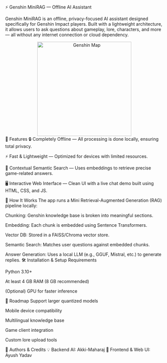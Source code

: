 ⚡ Genshin MiniRAG — Offline AI Assistant

Genshin MiniRAG is an offline, privacy-focused AI assistant designed specifically for Genshin Impact players. Built with a lightweight architecture, it allows users to ask questions about gameplay, lore, characters, and more — all without any internet connection or cloud dependency.

<div align="center"> <img src="https://i.pinimg.com/736x/6c/2b/d1/6c2bd1e5f7ee3a7dcc8a039c7d9450f8.jpg" alt="Genshin Map" width="300" /> </div>
🚀 Features
🔒 Completely Offline — All processing is done locally, ensuring total privacy.

⚡ Fast & Lightweight — Optimized for devices with limited resources.

🎯 Contextual Semantic Search — Uses embeddings to retrieve precise game-related answers.

🖥️ Interactive Web Interface — Clean UI with a live chat demo built using HTML, CSS, and JS.

🧠 How It Works
The app runs a Mini Retrieval-Augmented Generation (RAG) pipeline locally:

Chunking: Genshin knowledge base is broken into meaningful sections.

Embedding: Each chunk is embedded using Sentence Transformers.

Vector DB: Stored in a FAISS/Chroma vector store.

Semantic Search: Matches user questions against embedded chunks.

Answer Generation: Uses a local LLM (e.g., GGUF, Mistral, etc.) to generate replies.
🛠 Installation & Setup
Requirements

Python 3.10+

At least 4 GB RAM (8 GB recommended)

(Optional) GPU for faster inference

📌 Roadmap
 Support larger quantized models

 Mobile device compatibility

 Multilingual knowledge base

 Game client integration

 Custom lore upload tools

👥 Authors & Credits
💡 Backend AI: Akki-Maharaj
🎨 Frontend & Web UI: Ayush Yadav
